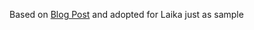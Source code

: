 Based on [Blog Post](https://startbootstrap.com/template-overviews/blog-post/) and adopted for Laika just as sample
